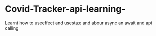# Covid-Tracker-api-learning-

Learnt how to useeffect and usestate and abour async an await and api calling
